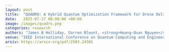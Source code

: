 ```yaml
---
layout: post
title:  "QUADRO: A Hybrid Quantum Optimization Framework for Drone Delivery"
date:   2025-07-27 00:00:00 +00:00
image: /images/quadro.png
categories: research
authors: "James B Holliday, Darren Blount, <strong>Hoang-Quan Nguyen</strong>, Samee U Khan, Khoa Luu"
venue: "IEEE International Conference on Quantum Computing and Engineering (QCE)"
arxiv: https://arxiv.org/pdf/2503.24301
---
```

